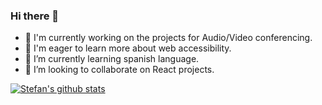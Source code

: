 ### Hi there 👋

- 🔭 I'm currently working on the projects for Audio/Video conferencing.
- 🤔 I'm eager to learn more about web accessibility.
- 🌱 I’m currently learning spanish language.
- 👯 I’m looking to collaborate on React projects.

[![Stefan's github stats](https://github-readme-stats.vercel.app/api?username=stefanlazarevic)](https://github.com/stefanlazarevic/github-readme-stats)

<!--
**stefanlazarevic/stefanlazarevic** is a ✨ _special_ ✨ repository because its `README.md` (this file) appears on your GitHub profile.

Here are some ideas to get you started:

- 🔭 I’m currently working on Deluxe One Dub, cloud audio recording application.
- 🌱 I’m currently learning web accessibility.
- 👯 I’m looking to collaborate on React projects.
- 🤔 I’m looking for help with React.
- 📫 How to reach me: contact@lazarevicstefan.com
-->
